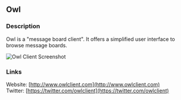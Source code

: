 ## Owl

### Description

Owl is a "message board client". It offers a simplified user interface to browse message 
boards.

![Owl Client Screenshot](http://i.imgur.com/7PQVjQz.png "Owl Client Screenshot")

### Links

Website: [http://www.owlclient.com](http://www.owlclient.com)<br/>
Twitter: [https://twitter.com/owlclient](https://twitter.com/owlclient)

